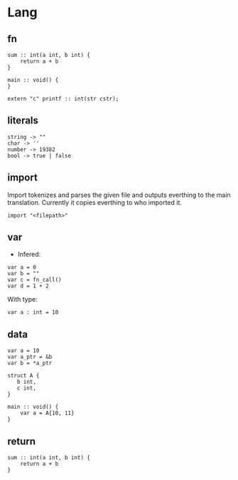 # Lang

## fn

```odin
sum :: int(a int, b int) {
    return a + b
}

main :: void() {
}

extern "c" printf :: int(str cstr);
```

## literals

```odin
string -> ""
char -> ''
number -> 19382
bool -> true | false
```

## import

Import tokenizes and parses the given file and outputs everthing to the main translation.
Currently it copies everthing to who imported it.

```odin
import "<filepath>"
```

## var

- Infered:

```odin
var a = 0
var b = ""
var c = fn_call()
var d = 1 + 2
```

With type:

```odin
var a : int = 10
```

## data

```odin
var a = 10
var a_ptr = &b
var b = *a_ptr

struct A {
   b int,
   c int,
}

main :: void() {
    var a = A{10, 11}
}
```

## return

```odin
sum :: int(a int, b int) {
    return a + b
}
```
